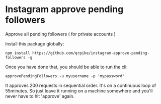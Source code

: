 # Instagram approve pending followers
Approve all pending followers ( for private accounts )

Install this package globally:

    npm install https://github.com/qrpike/instagram-approve-pending-followers -g

Once you have done that, you should be able to run the cli:

    approvePendingFollowers -u myusername -p 'mypassword'


It approves 200 requests in sequential order. It's on a continuous loop of 55minutes. So just leave it running on a machine somewhere and you'll never have to hit 'approve' again.
